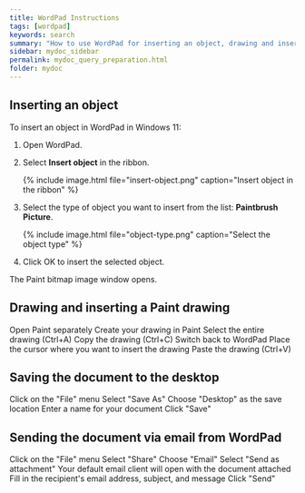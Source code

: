 ```yaml
---
title: WordPad Instructions
tags: [wordpad]
keywords: search
summary: "How to use WordPad for inserting an object, drawing and inserting a Paint image, and sending the document via email"
sidebar: mydoc_sidebar
permalink: mydoc_query_preparation.html
folder: mydoc
---
```


## Inserting an object

To insert an object in WordPad in Windows 11:

1. Open WordPad.

1. Select **Insert object** in the ribbon.

    {% include image.html file="insert-object.png" caption="Insert object in the ribbon" %}

1. Select the type of object you want to insert from the list: **Paintbrush Picture**.

    {% include image.html file="object-type.png" caption="Select the object type" %}

1. Click OK to insert the selected object.

The Paint bitmap image window opens.

## Drawing and inserting a Paint drawing

Open Paint separately
Create your drawing in Paint
Select the entire drawing (Ctrl+A)
Copy the drawing (Ctrl+C)
Switch back to WordPad
Place the cursor where you want to insert the drawing
Paste the drawing (Ctrl+V)

## Saving the document to the desktop

Click on the "File" menu
Select "Save As"
Choose "Desktop" as the save location
Enter a name for your document
Click "Save"

## Sending the document via email from WordPad

Click on the "File" menu
Select "Share"
Choose "Email"
Select "Send as attachment"
Your default email client will open with the document attached
Fill in the recipient's email address, subject, and message
Click "Send"


